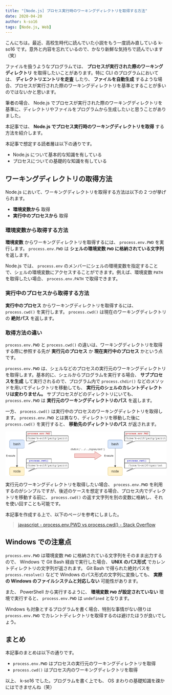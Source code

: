 ```yaml
---
title: "[Node.js] プロセス実行時のワーキングディレクトリを取得する方法"
date: 2020-04-20
author: k-so16
tags: [Node.js, Web]
---
```


こんにちは。最近、高校生時代に読んでいた小説をもう一度読み直している k-so16 です。意外と内容を忘れているので、かなり新鮮な気持ちで読んでいます（笑）

ファイルを扱うようなプログラムでは、 **プロセスが実行された際のワーキングディレクトリ** を取得したいことがあります。特に CLI のプログラムにおいては、 **ディレクトリエントリを走査** したり、 **ファイルを自動生成** するような場合、プロセスが実行された際のワーキングディレクトリを基準とすることが多いのではないかと思います。

筆者の場合、 Node.js でプロセスが実行された際のワーキングディレクトリを基準に、ディレクトリやファイルをプログラムから生成したいと思うことがありました。

本記事では、 **Node.js でプロセス実行時のワーキングディレクトリを取得** する方法を紹介します。

本記事で想定する読者層は以下の通りです。

- Node.js について基本的な知識を有している
- プロセスについての基礎的な知識を有している

## ワーキングディレクトリの取得方法

Node.js において、ワーキングディレクトリを取得する方法は以下の 2 つが挙げられます。

- **環境変数から** 取得
- **実行中のプロセスから** 取得

### 環境変数から取得する方法

**環境変数** からワーキングディレクトリを取得するには、 `process.env.PWD` を実行します。 `process.env.PWD` は **シェルの環境変数 `PWD` に格納されている文字列** を返します。

Node.js では、 `process.env` のメンバーにシェルの環境変数を指定することで、シェルの環境変数にアクセスすることができます。例えば、環境変数 `PATH` を取得したい場合、 `process.env.PATH` で取得できます。

### 実行中のプロセスから取得する方法

**実行中のプロセス** からワーキングディレクトリを取得するには、 `process.cwd()` を実行します。 `process.cwd()` は現在のワーキングディレクトリの **絶対パス** を返します。

### 取得方法の違い

`process.env.PWD` と `process.cwd()` の違いは、ワーキングディレクトリを取得する際に参照する先が **実行元のプロセス** か **現在実行中のプロセス** かという点です。

`process.env.PWD` は、シェルなどのプロセスの実行元のワーキングディレクトリを取得します。基本的に、シェルからプログラムを実行する場合、 **サブプロセスを生成** して実行されるので、プログラム内で `process.chdir()` などのメソッドを用いてディレクトリを移動しても、 **実行元のシェルのカレントディレクトリは変わりません。** サブプロセスがどのディレクトリにいても、 `process.env.PWD` は **実行元のワーキングディレクトリのパス** を返します。

一方、 `process.cwd()` は実行中のプロセスのワーキングディレクトリを取得します。 `process.env.PWD` とは異なり、ディレクトリを移動した後に `process.cwd()` を実行すると、 **移動先のディレクトリのパス** が返されます。

![](images/how-to-get-pwd-on-nodejs-1.png)

実行元のワーキングディレクトリを取得したい場合、 `process.env.PWD` を利用するのがシンプルですが、後述のケースを想定する場合、プロセス内でディレクトリを移動する前に、 `process.cwd()` の返す文字列を別の変数に格納し、それを使い回すことも可能です。

本記事を作成する上で、以下のページを参考にしました。

> [javascript - process.env.PWD vs process.cwd() - Stack Overflow](https://stackoverflow.com/questions/31414852/process-env-pwd-vs-process-cwd)

## Windows での注意点

`process.env.PWD` は環境変数 `PWD` に格納されている文字列をそのまま出力するので、 Windows で Git Bash 経由で実行した場合、 **UNIX のパス形式** でカレントディレクトリの文字列が返されます。 Git Bash で得られた絶対パスを `process.resolve()` などで Windows のパス形式の文字列に変換しても、 **実際の Windows のファイルシステムと対応しない** 可能性があります。

また、 PowerShell から実行するように、 **環境変数 `PWD` が設定されていない** 環境で実行すると、 `process.env.PWD` は `undefined`  となります。

Windows も対象とするプログラムを書く場合、特別な事情がない限りは `process.env.PWD` でカレントディレクトリを取得するのは避けたほうが良いでしょう。

## まとめ

本記事のまとめは以下の通りです。

- `process.env.PWD` はプロセスの実行元のワーキングディレクトリを取得
- `process.cwd()` はプロセス内のワーキングディレクトリを取得

以上、 k-so16 でした。プログラムを書く上でも、 OS まわりの基礎知識を疎かにはできませんね（笑）